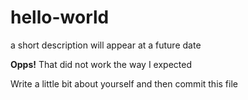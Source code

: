 # hello-world
a short description will appear at a future date

**Opps!**
That did not work the way I expected

Write a little bit about yourself
and then commit this file
